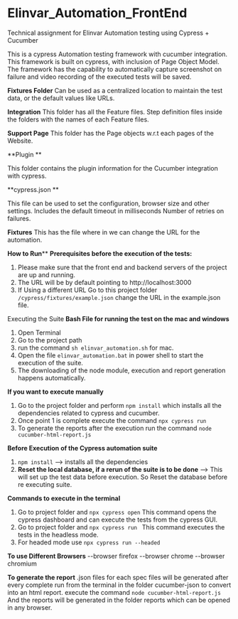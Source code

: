# Elinvar_Automation_FrontEnd
Technical assignment for Elinvar Automation testing using Cypress + Cucumber

This is a cypress Automation testing framework with cucumber integration.
This framework is built on cypress, with inclusion of Page Object Model.
The framework has the capability to automatically capture screenshot on failure and video recording of the executed tests will be saved.



**Fixtures Folder**
Can be used as a centralized location to maintain the test data, or the default values like URLs.

**Integration** 
This folder has all the Feature files.
Step definition files inside the folders with the names of each Feature files. 

**Support Page** 
This folder has the Page objects w.r.t each pages of the Website.

**Plugin **

This folder contains the plugin information for the Cucumber integration with cypress.

**cypress.json **

This file can be used to set the configuration, browser size and other settings.
Includes the default timeout in milliseconds
Number of retries on failures.

**Fixtures**
This has the file where in we can change the URL for the automation.


****How to Run******
**Prerequisites before the execution of the tests:**
1. Please make sure that the front end and backend servers of the project are up and running.
2. The URL will be by default pointing to http://localhost:3000
3. If Using a different URL Go to this project folder `/cypress/fixtures/example.json` change the URL in the example.json file.

Executing the Suite
**Bash File for running the test on the mac and windows**
1. Open Terminal
2. Go to the project path
3.  run the command `sh elinvar_automation.sh` for mac.
4.  Open the file `elinvar_automation.bat` in power shell to start the execution of the suite.
5.  The downloading of the node module, execution and report generation happens automatically.

**If you want to execute manually**
1. Go to the project folder and perform `npm install` which installs all the dependencies related to cypress and cucumber.
2. Once point 1 is complete execute the command `npx cypress run`
3. To generate the reports after the execution run the command `node cucumber-html-report.js`


**Before Execution of the Cypress automation suite**
1. `npm install` --> installs all the dependencies
2. **Reset the local database, if a rerun of the suite is to be done** --> This will set up the test data before execution. So Reset the database before re executing suite.

**Commands to execute in the terminal**
1. Go to project folder and `npx cypress open`
This command opens the cypress dashboard and can execute the tests from the cypress GUI.
2. Go to project folder and `npx cypress run `
This command executes the tests in the headless mode.
3. For headed mode use `npx cypress run --headed`

**To use Different Browsers**
--browser firefox
--browser chrome
--browser chromium

**To generate the report**
.json files for each spec files will be generated after every complete run from the terminal in the folder cucumber-json
to convert into an html report.
execute the command `node cucumber-html-report.js`
And the reports will be generated in the folder reports which can be opened in any browser.



